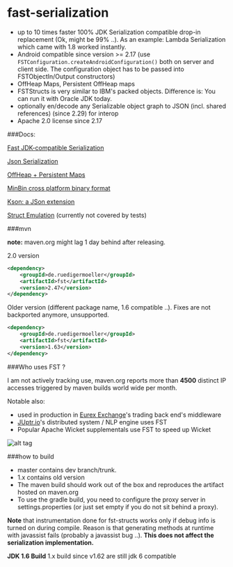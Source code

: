 fast-serialization
==================

* up to 10 times faster 100% JDK Serialization compatible drop-in replacement (Ok, might be 99% ..). As an example: Lambda Serialization which came with 1.8 worked instantly.
* Android compatible since version >= 2.17 (use ```FSTConfiguration.createAndroidConfiguration()``` both on server and client side. The configuration object has to be passed into FSTObjectIn/Output constructors)
* OffHeap Maps, Persistent OffHeap maps
* FSTStructs is very similar to IBM's packed objects. Difference is: You can run it with Oracle JDK today.
* optionally en/decode any Serializable object graph to JSON (incl. shared references) (since 2.29) for interop
* Apache 2.0 license since 2.17

###Docs:

[Fast JDK-compatible Serialization](https://github.com/RuedigerMoeller/fast-serialization/wiki/Serialization)

[Json Serialization](https://github.com/RuedigerMoeller/fast-serialization/wiki/JSON-serialization)

[OffHeap + Persistent Maps](https://github.com/RuedigerMoeller/fast-serialization/wiki/Off-Heap-Maps,-Persistent-Maps)

[MinBin cross platform binary format](https://github.com/RuedigerMoeller/fast-serialization/wiki/MinBin)

[Kson: a JSon extension](https://github.com/RuedigerMoeller/fast-serialization/wiki/KSon)

[Struct Emulation](https://github.com/RuedigerMoeller/fast-serialization/wiki/Structs) (currently not covered by tests)

###mvn

**note:** maven.org might lag 1 day behind after releasing.

2.0 version
```.xml
<dependency>
    <groupId>de.ruedigermoeller</groupId>
    <artifactId>fst</artifactId>
    <version>2.47</version>
</dependency>
```

Older version (different package name, 1.6 compatible ..). Fixes are not backported anymore, unsupported.
```.xml
<dependency>
    <groupId>de.ruedigermoeller</groupId>
    <artifactId>fst</artifactId>
    <version>1.63</version>
</dependency>
```

###Who uses FST ?

I am not actively tracking use, maven.org reports more than **4500** distinct IP accesses triggered by maven builds world wide per month.

Notable also:

* used in production in [Eurex Exchange](http://www.eurexchange.com/exchange-en/)'s trading back end's middleware
* [JUptr.io](http://www.juptr.io/)'s distributed system / NLP engine uses FST
* Popular Apache Wicket supplementals use FST to speed up Wicket

![alt tag](https://raw.githubusercontent.com/RuedigerMoeller/fast-serialization/master/fst.png)

###how to build 

* master contains dev branch/trunk.
* 1.x contains old version
* The maven build should work out of the box and reproduces the artifact hosted on maven.org
* To use the gradle build, you need to configure the proxy server in settings.properties (or just set empty if you do not sit behind a proxy).

<b>Note</b> that instrumentation done for fst-structs works only if debug info is turned on during compile. Reason is that generating methods at runtime with javassist fails (probably a javassist bug ..). 
<b>This does not affect the serialization implementation. </b>

<b>JDK 1.6 Build</b>
1.x build since v1.62 are still jdk 6 compatible
